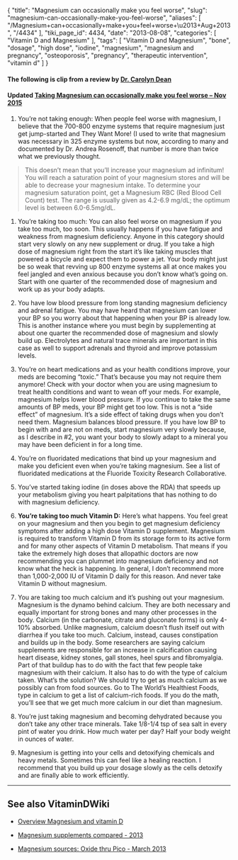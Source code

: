 {
    "title": "Magnesium can occasionally make you feel worse",
    "slug": "magnesium-can-occasionally-make-you-feel-worse",
    "aliases": [
        "/Magnesium+can+occasionally+make+you+feel+worse+\u2013+Aug+2013",
        "/4434"
    ],
    "tiki_page_id": 4434,
    "date": "2013-08-08",
    "categories": [
        "Vitamin D and Magnesium"
    ],
    "tags": [
        "Vitamin D and Magnesium",
        "bone",
        "dosage",
        "high dose",
        "iodine",
        "magnesium",
        "magnesium and pregnancy",
        "osteoporosis",
        "pregnancy",
        "therapeutic intervention",
        "vitamin d"
    ]
}


#### The following is clip from a review by [Dr. Carolyn Dean](http://www.nutritionalmagnesium.org/magnesium-and-osteoporosis-maintaining-bone-integrity/%20)

#### Updated [Taking Magnesium can occasionally make you feel worse – Nov 2015](/posts/taking-magnesium-can-occasionally-make-you-feel-worse)

1. You’re not taking enough: When people feel worse with magnesium, I believe that the 700-800 enzyme systems that require magnesium just get jump-started and They Want More! (I used to write that magnesium was necessary in 325 enzyme systems but now, according to many and documented by Dr. Andrea Rosenoff, that number is more than twice what we previously thought.

> This doesn’t mean that you’ll increase your magnesium ad infinitum! You will reach a saturation point of your magnesium stores and will be able to decrease your magnesium intake. To determine your magnesium saturation point, get a Magnesium RBC (Red Blood Cell Count) test. The range is usually given as 4.2-6.9 mg/dL; the optimum level is between 6.0-6.5mg/dL.

1. You’re taking too much: You can also feel worse on magnesium if you take too much, too soon. This usually happens if you have fatigue and weakness from magnesium deficiency. Anyone in this category should start very slowly on any new supplement or drug. If you take a high dose of magnesium right from the start it’s like taking muscles that powered a bicycle and expect them to power a jet. Your body might just be so weak that revving up 800 enzyme systems all at once makes you feel jangled and even anxious because you don’t know what’s going on. Start with one quarter of the recommended dose of magnesium and work up as your body adapts.

1. You have low blood pressure from long standing magnesium deficiency and adrenal fatigue. You may have heard that magnesium can lower your BP so you worry about that happening when your BP is already low. This is another instance where you must begin by supplementing at about one quarter the recommended dose of magnesium and slowly build up. Electrolytes and natural trace minerals are important in this case as well to support adrenals and thyroid and improve potassium levels.

1. You’re on heart medications and as your health conditions improve, your meds are becoming “toxic.” That’s because you may not require them anymore! Check with your doctor when you are using magnesium to treat health conditions and want to wean off your meds. For example, magnesium helps lower blood pressure. If you continue to take the same amounts of BP meds, your BP might get too low. This is not a “side effect” of magnesium. It’s a side effect of taking drugs when you don’t need them. Magnesium balances blood pressure. If you have low BP to begin with and are not on meds, start magnesium very slowly because, as I describe in #2, you want your body to slowly adapt to a mineral you may have been deficient in for a long time.

1. You’re on fluoridated medications that bind up your magnesium and make you deficient even when you’re taking magnesium. See a list of fluoridated medications at the Fluoride Toxicity Research Collaborative.

1. You’ve started taking iodine (in doses above the RDA) that speeds up your metabolism giving you heart palpitations that has nothing to do with magnesium deficiency.

1.  **You’re taking too much Vitamin D:**  Here’s what happens. You feel great on your magnesium and then you begin to get magnesium deficiency symptoms after adding a high dose Vitamin D supplement. Magnesium is required to transform Vitamin D from its storage form to its active form and for many other aspects of Vitamin D metabolism. That means if you take the extremely high doses that allopathic doctors are now recommending you can plummet into magnesium deficiency and not know what the heck is happening. In general, I don’t recommend more than 1,000-2,000 IU of Vitamin D daily for this reason. And never take Vitamin D without magnesium.

1. You are taking too much calcium and it’s pushing out your magnesium. Magnesium is the dynamo behind calcium. They are both necessary and equally important for strong bones and many other processes in the body. Calcium (in the carbonate, citrate and gluconate forms) is only 4-10% absorbed. Unlike magnesium, calcium doesn’t flush itself out with diarrhea if you take too much. Calcium, instead, causes constipation and builds up in the body. Some researchers are saying calcium supplements are responsible for an increase in calcification causing heart disease, kidney stones, gall stones, heel spurs and fibromyalgia. Part of that buildup has to do with the fact that few people take magnesium with their calcium. It also has to do with the type of calcium taken. What’s the solution? We should try to get as much calcium as we possibly can from food sources. Go to The World’s Healthiest Foods, type in calcium to get a list of calcium-rich foods. If you do the math, you’ll see that we get much more calcium in our diet than magnesium.

1. You’re just taking magnesium and becoming dehydrated because you don’t take any other trace minerals. Take 1/8-1/4 tsp of sea salt in every pint of water you drink. How much water per day? Half your body weight in ounces of water.

1. Magnesium is getting into your cells and detoxifying chemicals and heavy metals. Sometimes this can feel like a healing reaction. I recommend that you build up your dosage slowly as the cells detoxify and are finally able to work efficiently.

---

## See also VitaminDWiki

* [Overview Magnesium and vitamin D](/posts/overview-magnesium-and-vitamin-d)

* [Magnesium supplements compared - 2013](/posts/magnesium-supplements-compared-2013)

* [Magnesium sources: Oxide thru Pico - March 2013](/posts/magnesium-sources-oxide-thru-pico)